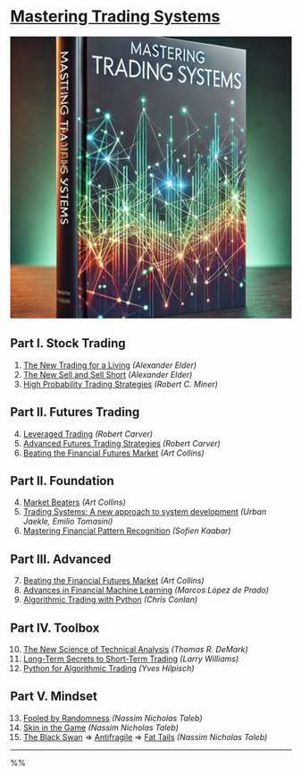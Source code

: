 # [Mastering Trading Systems](/)
[![Mastering Trading Systems](mastering_ts.png?raw=true "Mastering Trading Systems")](/)

## Part I. Stock Trading

1. [The New Trading for a Living](https://www.amazon.com/New-Trading-Living-Psychology-Discipline-ebook/dp/B00MFPZAWG) _(Alexander Elder)_
2. [The New Sell and Sell Short](https://www.amazon.com/New-Sell-Short-Profits-Declines-ebook/dp/B004PGMI14) _(Alexander Elder)_
3. [High Probability Trading Strategies](https://www.amazon.com/High-Probability-Trading-Strategies-Tactics-ebook/dp/B001KAM6U6) _(Robert C. Miner)_

## Part II. Futures Trading

4. [Leveraged Trading](https://www.amazon.com/Leveraged-Trading-professional-approach-trading-ebook/dp/B07Z81R6WL) _(Robert Carver)_
5. [Advanced Futures Trading Strategies](https://www.amazon.com/dp/B0BCKP2ZK9) _(Robert Carver)_
6. [Beating the Financial Futures Market](https://www.amazon.com/Beating-FINANCIAL-FUTURES-MARKET-Strategies-ebook/dp/B01N3SG6TI) _(Art Collins)_

## Part II. Foundation

4. [Market Beaters](https://www.amazon.com/Market-Beaters-Art-Collins-ebook/dp/B07NBX7T45) _(Art Collins)_
5. [Trading Systems: A new approach to system development](https://www.amazon.com/gp/product/B081Z8YLKT) _(Urban Jaekle, Emilio Tomasini)_
6. [Mastering Financial Pattern Recognition](https://www.amazon.com/Mastering-Financial-Pattern-Recognition-Sofien-ebook/dp/B0BJNQ13QN) _(Sofien Kaabar)_

## Part III. Advanced

7. [Beating the Financial Futures Market](https://www.amazon.com/Beating-FINANCIAL-FUTURES-MARKET-Strategies-ebook/dp/B01N3SG6TI) _(Art Collins)_
8. [Advances in Financial Machine Learning](https://www.amazon.com/Advances-Financial-Machine-Learning-Marcos-ebook/dp/B079KLDW21) _(Marcos López de Prado)_
9. [Algorithmic Trading with Python](https://www.amazon.com/Algorithmic-Trading-Python-Quantitative-Development/dp/B086Y6H6YG) _(Chris Conlan)_

## Part IV. Toolbox

10. [The New Science of Technical Analysis](https://www.amazon.com/Science-Technical-Analysis-Wiley-Finance-ebook/dp/B000WLLWMC) _(Thomas R. DeMark)_
11. [Long-Term Secrets to Short-Term Trading](https://www.amazon.com/Long-Term-Secrets-Short-Term-Trading-Wiley-ebook/dp/B0062ZNIHO) _(Larry Williams)_
12. [Python for Algorithmic Trading](https://www.amazon.com/Python-Algorithmic-Trading-Cloud-Deployment-ebook/dp/B08NC8F1WV) _(Yves Hilpisch)_

## Part V. Mindset

13. [Fooled by Randomness](https://www.amazon.com/Fooled-Randomness-Hidden-Markets-Incerto-ebook/dp/B001FA0W5W) _(Nassim Nicholas Taleb)_
14. [Skin in the Game](https://www.amazon.com/Skin-Game-Hidden-Asymmetries-Daily-ebook/dp/B075HYVP7C) _(Nassim Nicholas Taleb)_
15. [The Black Swan](https://www.amazon.com/Black-Swan-Second-Improbable-Incerto-ebook/dp/B00139XTG4) => [Antifragile](https://www.amazon.com/Antifragile-Things-That-Disorder-Incerto-ebook/dp/B0083DJWGO) => [Fat Tails](https://www.amazon.com/Statistical-Consequences-Fat-Tails-Preasymptotics/dp/1544508050) _(Nassim Nicholas Taleb)_

---
%%
